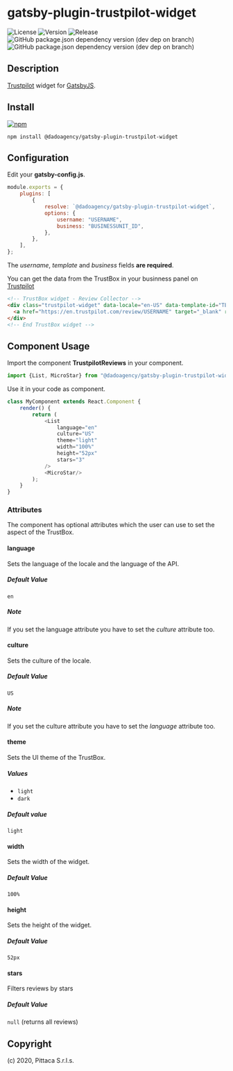 # gatsby-plugin-trustpilot-widget

![License](https://img.shields.io/github/license/pittica/gatsby-plugin-trustpilot-widget)
![Version](https://img.shields.io/github/package-json/v/pittica/gatsby-plugin-trustpilot-widget)
![Release](https://img.shields.io/github/v/release/pittica/gatsby-plugin-trustpilot-widget)
![GitHub package.json dependency version (dev dep on branch)](https://img.shields.io/github/package-json/dependency-version/dadoagency/gatsby-plugin-trustpilot-widget/dev/gatsby)
![GitHub package.json dependency version (dev dep on branch)](https://img.shields.io/github/package-json/dependency-version/dadoagency/gatsby-plugin-trustpilot-widget/dev/react)

## Description

[Trustpilot](https://www.trustpilot.com/) widget for [GatsbyJS](https://www.gatsbyjs.org/).

## Install

[![npm](https://img.shields.io/npm/v/@pittica/gatsby-plugin-trustpilot-widget)](https://www.npmjs.com/package/@pittica/gatsby-plugin-trustpilot-widget)

```shell
npm install @dadoagency/gatsby-plugin-trustpilot-widget
```

## Configuration

Edit your **gatsby-config.js**.

```javascript
module.exports = {
	plugins: [
		{
			resolve: `@dadoagency/gatsby-plugin-trustpilot-widget`,
			options: {
				username: "USERNAME",
				business: "BUSINESSUNIT_ID",
			},
		},
	],
};
```

The _username_, _template_ and _business_ fields **are required**.

You can get the data from the TrustBox in your businness panel on [Trustpilot](https://www.trustpilot.com/)

```HTML
<!-- TrustBox widget - Review Collector -->
<div class="trustpilot-widget" data-locale="en-US" data-template-id="TEMPLATE_ID" data-businessunit-id="BUSINESSUNIT_ID" data-style-height="52px" data-style-width="100%">
  <a href="https://en.trustpilot.com/review/USERNAME" target="_blank" rel="noopener">Trustpilot</a>
</div>
<!-- End TrustBox widget -->
```

## Component Usage

Import the component **TrustpilotReviews** in your component.

```javascript
import {List, MicroStar} from "@dadoagency/gatsby-plugin-trustpilot-widget";
```

Use it in your code as component.

```javascript
class MyComponent extends React.Component {
	render() {
		return (
			<List
				language="en"
				culture="US"
				theme="light"
				width="100%"
				height="52px"
				stars="3"
			/>
			<MicroStar/>
		);
	}
}
```

### Attributes

The component has optional attributes which the user can use to set the aspect of the TrustBox.

#### language

Sets the language of the locale and the language of the API.

##### Default Value

`en`

##### Note

If you set the language attribute you have to set the _culture_ attribute too.

#### culture

Sets the culture of the locale.

##### Default Value

`US`

##### Note

If you set the culture attribute you have to set the _language_ attribute too.

#### theme

Sets the UI theme of the TrustBox.

##### Values

-   `light`
-   `dark`

##### Default value

`light`

#### width

Sets the width of the widget.

##### Default Value

`100%`

#### height

Sets the height of the widget.

##### Default Value

`52px`

#### stars

Filters reviews by stars

##### Default Value

`null` (returns all reviews)

## Copyright

(c) 2020, Pittaca S.r.l.s.
